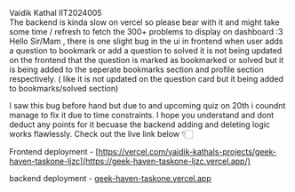 Vaidik Kathal IIT2024005 <br>
The backend is kinda slow on vercel so please bear with it and might take some time / refresh to fetch the 300+ problems to display on dashboard :3 <br>
Hello Sir/Mam , there is one slight bug in the ui in frontend when user adds a question to bookmark or add a question to solved it is not being updated on the frontend that the question is marked as bookmarked or solved but it is being added to the seperate bookmarks section and profile section respectively. ( like it is not updated on the question card but it being added to bookmarks/solved section)

I saw this bug before hand but due to and upcoming quiz on 20th i coundnt manage to fix it due to time constraints. I hope you understand and dont deduct any points for it becuase the backend adding and deleting logic works flawlessly. Check out the live link below 👇🏻


Frontend deployment - [https://vercel.com/vaidik-kathals-projects/geek-haven-taskone-ljzc](https://geek-haven-taskone-ljzc.vercel.app/)

backend deployment - [geek-haven-taskone.vercel.app](https://geek-haven-taskone.vercel.app/)
